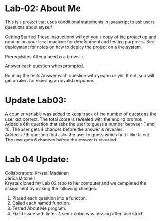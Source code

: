 # Lab-02: About Me
This is a project that uses conditional statements in javascript to ask users questions about myself

Getting Started
These instructions will get you a copy of the project up and running on your local machine for development and testing purposes. See deployment for notes on how to deploy the project on a live system.

Prerequisites
All you need is a browser.

Answer each question when prompted.

Running the tests
Answer each question with yes/no or y/n. If not, you will get an alert for entering an invalid response.


# Update Lab03:
A counter variable was added to keep track of the number of questions the user got correct. The total score is revealed with the ending prompt.
<br>
Added a 6th question that asks the user to guess a number between 1 and 10. The user gets 4 chances before the answer is revealed.
<br>
Added a 7th question that asks the user to guess which fruit I like to eat. The user gets 6 chances before the answer is revealed.

# Lab 04 Update:

Collaboraters:
Krystal Madrinan
<br>
Jerica Mitchell
<br>
Krystal cloned my Lab 02 repo to her computer and we completed the assignment by making the following changes:
<ol>
<li>Placed each question into a function.</li>
<li>Called each named function.</li>
<li>Tested About Me program.</li>
<li>Fixed issue with linter. A semi-colon was missing after 'use strict'.</li>
</ol>
